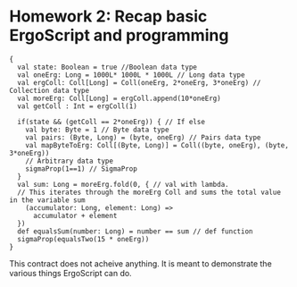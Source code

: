 
# Homework 2: Recap basic ErgoScript and programming

```
{
  val state: Boolean = true //Boolean data type
  val oneErg: Long = 1000L* 1000L * 1000L // Long data type
  val ergColl: Coll[Long] = Coll(oneErg, 2*oneErg, 3*oneErg) // Collection data type
  val moreErg: Coll[Long] = ergColl.append(10*oneErg)
  val getColl : Int = ergColl(1)

  if(state && (getColl == 2*oneErg)) { // If else
    val byte: Byte = 1 // Byte data type
    val pairs: (Byte, Long) = (byte, oneErg) // Pairs data type
    val mapByteToErg: Coll[(Byte, Long)] = Coll((byte, oneErg), (byte, 3*oneErg))
    // Arbitrary data type
    sigmaProp(1==1) // SigmaProp
  }
  val sum: Long = moreErg.fold(0, { // val with lambda.
  // This iterates through the moreErg Coll and sums the total value in the variable sum
    (accumulator: Long, element: Long) =>
      accumulator + element
  })
  def equalsSum(number: Long) = number == sum // def function
  sigmaProp(equalsTwo(15 * oneErg))
}
```
This contract does not acheive anything. It is meant to demonstrate the various things ErgoScript can do. 

